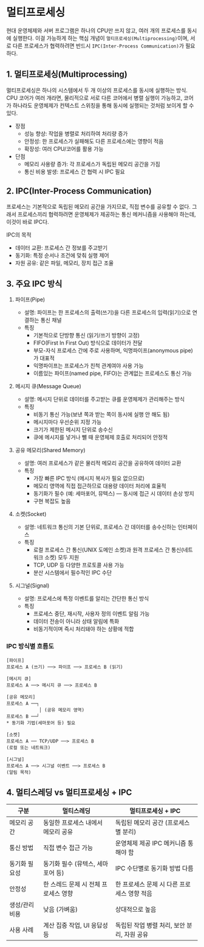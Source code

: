 # 멀티프로세싱
현대 운영체제와 서버 프로그램은 하나의 CPU만 쓰지 않고, 여러 개의 프로세스를 동시에 실행한다. 이걸 가능하게 하는 핵심 개념이 `멀티프로세싱(Multiprocessing)`이며, 서로 다른 프로세스가 협력하려면 반드시 `IPC(Inter-Process Communication)`가 필요하다.

## 1. 멀티프로세싱(Multiprocessing)
멀티프로세싱은 하나의 시스템에서 두 개 이상의 프로세스를 동시에 실행하는 방식. CPU 코어가 여러 개라면, 물리적으로 서로 다른 코어에서 병렬 실행이 가능하고, 코어가 하나라도 운영체제가 컨텍스트 스위칭을 통해 동시에 실행되는 것처럼 보이게 할 수 있다.

- 장점
    - 성능 향상: 작업을 병렬로 처리하여 처리량 증가
    - 안정성: 한 프로세스가 실패해도 다른 프로세스에는 영향이 적음
    - 확장성: 여러 CPU/코어를 활용 가능
- 단점 
    - 메모리 사용량 증가: 각 프로세스가 독립된 메모리 공간을 가짐
    - 통신 비용 발생: 프로세스 간 협력 시 IPC 필요

## 2. IPC(Inter-Process Communication)
프로세스는 기본적으로 독립된 메모리 공간을 가지므로, 직접 변수를 공유할 수 없다. 그래서 프로세스끼리 협력하려면 운영체제가 제공하는 통신 메커니즘을 사용해야 하는데, 이것이 바로 IPC다.

IPC의 목적
- 데이터 교환: 프로세스 간 정보를 주고받기
- 동기화: 특정 순서나 조건에 맞춰 실행 제어
- 자원 공유: 같은 파일, 메모리, 장치 접근 조율

## 3. 주요 IPC 방식
1. 파이프(Pipe)
    - 설명: 파이프는 한 프로세스의 출력(쓰기)을 다른 프로세스의 입력(읽기)으로 연결하는 통신 채널
    - 특징
        - 기본적으로 단방향 통신 (읽기/쓰기 방향이 고정)
        - FIFO(First In First Out) 방식으로 데이터가 전달
        - 부모-자식 프로세스 간에 주로 사용하며, 익명파이프(anonymous pipe)가 대표적
        - 익명파이프는 프로세스가 친척 관계여야 사용 가능
        - 이름있는 파이프(named pipe, FIFO)는 관계없는 프로세스도 통신 가능

2. 메시지 큐(Message Queue)
    - 설명: 메시지 단위로 데이터를 주고받는 큐를 운영체제가 관리해주는 방식
    - 특징
        - 비동기 통신 가능(보낸 쪽과 받는 쪽이 동시에 실행 안 해도 됨)
        - 메시지마다 우선순위 지정 가능
        - 크기가 제한된 메시지 단위로 송수신
        - 큐에 메시지를 넣거나 뺄 때 운영체제 호출로 처리되어 안정적

3. 공유 메모리(Shared Memory)
    - 설명: 여러 프로세스가 같은 물리적 메모리 공간을 공유하여 데이터 교환
    - 특징
        - 가장 빠른 IPC 방식 (메시지 복사가 필요 없으므로)
        - 메모리 영역에 직접 접근하므로 대용량 데이터 처리에 효율적
        - 동기화가 필수 (예: 세마포어, 뮤텍스) — 동시에 접근 시 데이터 손상 방지
        - 구현 복잡도 높음

4. 소켓(Socket)
    - 설명: 네트워크 통신의 기본 단위로, 프로세스 간 데이터를 송수신하는 인터페이스
    - 특징
        - 로컬 프로세스 간 통신(UNIX 도메인 소켓)과 원격 프로세스 간 통신(네트워크 소켓) 모두 지원
        - TCP, UDP 등 다양한 프로토콜 사용 가능
        - 분산 시스템에서 필수적인 IPC 수단

5. 시그널(Signal)
    - 설명: 프로세스에 특정 이벤트를 알리는 간단한 통신 방식
    - 특징
        - 프로세스 중단, 재시작, 사용자 정의 이벤트 알림 가능
        - 데이터 전송이 아니라 상태 알림에 특화
        - 비동기적이며 즉시 처리돼야 하는 상황에 적합

### IPC 방식별 흐름도
```text
[파이프]
프로세스 A (쓰기) ──> 파이프 ──> 프로세스 B (읽기)

[메시지 큐]
프로세스 A ──> 메시지 큐 ──> 프로세스 B

[공유 메모리]
프로세스 A ──┐
            │ (공유 메모리 영역)
프로세스 B ──┘
* 동기화 기법(세마포어 등) 필요

[소켓]
프로세스 A ── TCP/UDP ──> 프로세스 B
(로컬 또는 네트워크)

[시그널]
프로세스 A ──> 시그널 이벤트 ──> 프로세스 B
(알림 목적)

```

## 4. 멀티스레딩 vs 멀티프로세싱 + IPC
| 구분       | 멀티스레딩                 | 멀티프로세싱 + IPC               |
| -------- | --------------------- | -------------------------- |
| 메모리 공간   | 동일한 프로세스 내에서 메모리 공유   | 독립된 메모리 공간 (프로세스별 분리)      |
| 통신 방법    | 직접 변수 접근 가능           | 운영체제 제공 IPC 메커니즘 통해야 함     |
| 동기화 필요성  | 동기화 필수 (뮤텍스, 세마포어 등)  | IPC 수단별로 동기화 방법 다름         |
| 안정성      | 한 스레드 문제 시 전체 프로세스 영향 | 한 프로세스 문제 시 다른 프로세스 영향 적음  |
| 생성/관리 비용 | 낮음 (가벼움)              | 상대적으로 높음                   |
| 사용 사례    | 계산 집중 작업, UI 응답성 등    | 독립된 작업 병렬 처리, 보안 분리, 자원 공유 |




